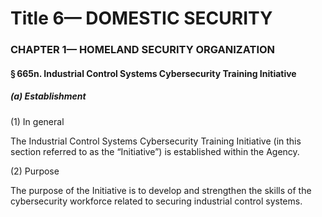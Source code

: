 
# Title 6— DOMESTIC SECURITY
### CHAPTER 1— HOMELAND SECURITY ORGANIZATION
#### § 665n. Industrial Control Systems Cybersecurity Training Initiative
##### (a) Establishment

(1) In general

The Industrial Control Systems Cybersecurity Training Initiative (in this section referred to as the “Initiative”) is established within the Agency.

(2) Purpose

The purpose of the Initiative is to develop and strengthen the skills of the cybersecurity workforce related to securing industrial control systems.
